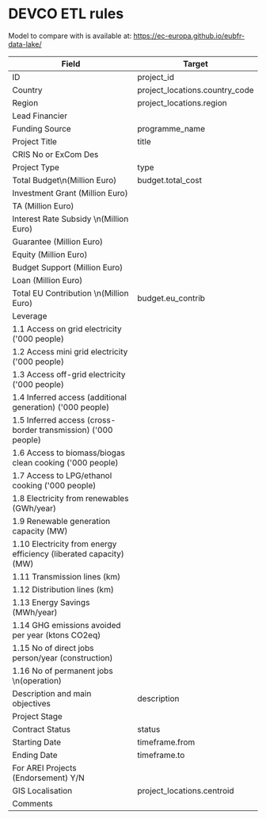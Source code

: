 # DEVCO ETL rules

Model to compare with is available at: https://ec-europa.github.io/eubfr-data-lake/

| Field                                                             | Target                         |
| ----------------------------------------------------------------- | ------------------------------ |
| ID                                                                | project_id                     |
| Country                                                           | project_locations.country_code |
| Region                                                            | project_locations.region       |
| Lead Financier                                                    |                                |
| Funding Source                                                    | programme_name                 |
| Project Title                                                     | title                          |
| CRIS No or ExCom Des                                              |                                |
| Project Type                                                      | type                           |
| Total Budget\n(Million Euro)                                      | budget.total_cost              |
| Investment Grant (Million Euro)                                   |                                |
| TA (Million Euro)                                                 |                                |
| Interest Rate Subsidy \n(Million Euro)                            |                                |
| Guarantee (Million Euro)                                          |                                |
| Equity (Million Euro)                                             |                                |
| Budget Support (Million Euro)                                     |                                |
| Loan (Million Euro)                                               |                                |
| Total EU Contribution \n(Million Euro)                            | budget.eu_contrib              |
| Leverage                                                          |                                |
| 1.1 Access on grid electricity ('000 people)                      |                                |
| 1.2 Access mini grid electricity ('000 people)                    |                                |
| 1.3 Access off-grid electricity ('000 people)                     |                                |
| 1.4 Inferred access (additional generation) ('000 people)         |                                |
| 1.5 Inferred access (cross-border transmission) ('000 people)     |                                |
| 1.6 Access to biomass/biogas clean cooking ('000 people)          |                                |
| 1.7 Access to LPG/ethanol cooking ('000 people)                   |                                |
| 1.8 Electricity from renewables (GWh/year)                        |                                |
| 1.9 Renewable generation capacity (MW)                            |                                |
| 1.10 Electricity from energy efficiency (liberated capacity) (MW) |                                |
| 1.11 Transmission lines (km)                                      |                                |
| 1.12 Distribution lines (km)                                      |                                |
| 1.13 Energy Savings (MWh/year)                                    |                                |
| 1.14 GHG emissions avoided per year (ktons CO2eq)                 |                                |
| 1.15 No of direct jobs person/year (construction)                 |                                |
| 1.16 No of permanent jobs \n(operation)                           |                                |
| Description and main objectives                                   | description                    |
| Project Stage                                                     |                                |
| Contract Status                                                   | status                         |
| Starting Date                                                     | timeframe.from                 |
| Ending Date                                                       | timeframe.to                   |
| For AREI Projects (Endorsement) Y/N                               |                                |
| GIS Localisation                                                  | project_locations.centroid     |
| Comments                                                          |                                |
